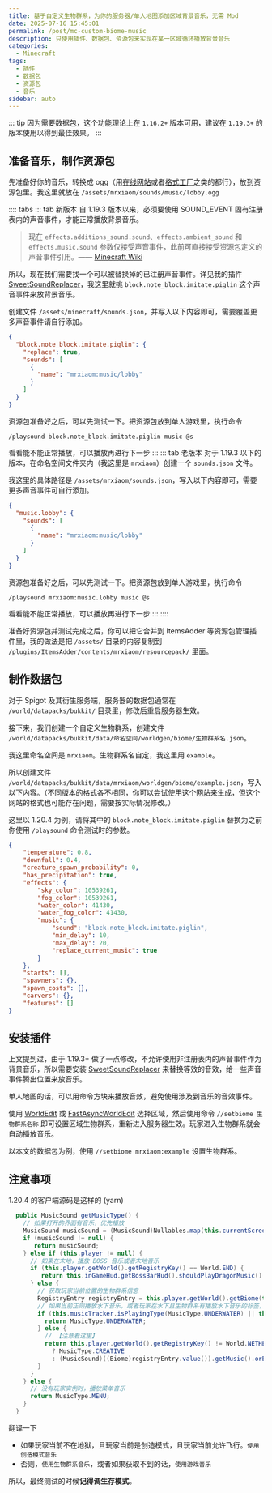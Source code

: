 ```yaml
---
title: 基于自定义生物群系，为你的服务器/单人地图添加区域背景音乐，无需 Mod
date: 2025-07-16 15:45:01
permalink: /post/mc-custom-biome-music
description: 只使用插件、数据包、资源包来实现在某一区域循环播放背景音乐
categories: 
  - Minecraft
tags: 
  - 插件
  - 数据包
  - 资源包
  - 音乐
sidebar: auto
---
```


::: tip
因为需要数据包，这个功能理论上在 `1.16.2+` 版本可用，建议在 `1.19.3+` 的版本使用以得到最佳效果。
:::

## 准备音乐，制作资源包

先准备好你的音乐，转换成 ogg（用[在线网站](https://www.aconvert.com/cn/audio/mp3-to-ogg/)或者[格式工厂](http://www.pcgeshi.com/download.html)之类的都行），放到资源包里。我这里就放在 `/assets/mrxiaom/sounds/music/lobby.ogg`

:::: tabs
::: tab 新版本
自 1.19.3 版本以来，必须要使用 SOUND_EVENT 固有注册表内的声音事件，才能正常播放背景音乐。
> 现在 `effects.additions_sound.sound`、`​effects.ambient_sound` 和 `​effects.music.sound` 参数仅接受声音事件，此前可直接接受资源包定义的声音事件引用。—— [Minecraft Wiki](https://zh.minecraft.wiki/w/%E7%94%9F%E7%89%A9%E7%BE%A4%E7%B3%BB%E5%AE%9A%E4%B9%89%E6%A0%BC%E5%BC%8F?variant=zh-cn#%E5%8E%86%E5%8F%B2)

所以，现在我们需要找一个可以被替换掉的已注册声音事件。详见我的插件 [SweetSoundReplacer](https://github.com/MrXiaoM/SweetSoundReplacer)，我这里就挑 `block.note_block.imitate.piglin` 这个声音事件来放背景音乐。

创建文件 `/assets/minecraft/sounds.json`，并写入以下内容即可，需要覆盖更多声音事件请自行添加。
```json
{
  "block.note_block.imitate.piglin": {
    "replace": true,
    "sounds": [
      {
        "name": "mrxiaom:music/lobby"
      }
    ]
  }
}
```

资源包准备好之后，可以先测试一下。把资源包放到单人游戏里，执行命令
```
/playsound block.note_block.imitate.piglin music @s
```
看看能不能正常播放，可以播放再进行下一步
:::
::: tab 老版本
对于 1.19.3 以下的版本，在命名空间文件夹内（我这里是 `mrxiaom`）创建一个 `sounds.json` 文件。

我这里的具体路径是 `/assets/mrxiaom/sounds.json`，写入以下内容即可，需要更多声音事件可自行添加。
```json
{
  "music.lobby": {
    "sounds": [
      {
        "name": "mrxiaom:music/lobby"
      }
    ]
  }
}
```

资源包准备好之后，可以先测试一下。把资源包放到单人游戏里，执行命令
```
/playsound mrxiaom:music.lobby music @s
```
看看能不能正常播放，可以播放再进行下一步
:::
::::

准备好资源包并测试完成之后，你可以把它合并到 ItemsAdder 等资源包管理插件里，我的做法是把 `/assets/` 目录的内容复制到 `/plugins/ItemsAdder/contents/mrxiaom/resourcepack/` 里面。

## 制作数据包

对于 Spigot 及其衍生服务端，服务器的数据包通常在 `/world/datapacks/bukkit/` 目录里，修改后重启服务器生效。

接下来，我们创建一个自定义生物群系，创建文件 `/world/datapacks/bukkit/data/命名空间/worldgen/biome/生物群系名.json`。

我这里命名空间是 `mrxiaom`。生物群系名自定，我这里用 `example`。

所以创建文件 `/world/datapacks/bukkit/data/mrxiaom/worldgen/biome/example.json`，写入以下内容。（不同版本的格式各不相同，你可以尝试使用这个[网站](https://misode.github.io/worldgen/biome/)来生成，但这个网站的格式也可能存在问题，需要按实际情况修改。）

这里以 1.20.4 为例，请将其中的 `block.note_block.imitate.piglin` 替换为之前你使用 `/playsound` 命令测试时的参数。
```json
{
    "temperature": 0.8,
    "downfall": 0.4,
    "creature_spawn_probability": 0,
    "has_precipitation": true,
    "effects": {
        "sky_color": 10539261,
        "fog_color": 10539261,
        "water_color": 41430,
        "water_fog_color": 41430,
        "music": {
            "sound": "block.note_block.imitate.piglin",
            "min_delay": 10,
            "max_delay": 20,
            "replace_current_music": true
        }
    },
    "starts": [],
    "spawners": {},
    "spawn_costs": {},
    "carvers": {},
    "features": []
}
```

## 安装插件

上文提到过，由于 1.19.3+ 做了一点修改，不允许使用非注册表内的声音事件作为背景音乐，所以需要安装 [SweetSoundReplacer](https://github.com/MrXiaoM/SweetSoundReplacer) 来替换等效的音效，给一些声音事件腾出位置来放音乐。

单人地图的话，可以用命令方块来播放音效，避免使用涉及到音乐的音效事件。

使用 [WorldEdit](https://modrinth.com/plugin/worldedit/versions?l=bukkit) 或 [FastAsyncWorldEdit](https://modrinth.com/plugin/fastasyncworldedit/versions?l=paper) 选择区域，然后使用命令 `//setbiome 生物群系名称` 即可设置区域生物群系，重新进入服务器生效。玩家进入生物群系就会自动播放音乐。

以本文的数据包为例，使用 `//setbiome mrxiaom:example` 设置生物群系。

## 注意事项

1.20.4 的客户端源码是这样的 (yarn)
```java
  public MusicSound getMusicType() {
    // 如果打开的界面有音乐，优先播放
    MusicSound musicSound = (MusicSound)Nullables.map(this.currentScreen, Screen::getMusic);
    if (musicSound != null) {
       return musicSound;
    } else if (this.player != null) {
      // 如果在末地，播放 BOSS 音乐或者末地音乐
      if (this.player.getWorld().getRegistryKey() == World.END) {
         return this.inGameHud.getBossBarHud().shouldPlayDragonMusic() ? MusicType.DRAGON : MusicType.END;
      } else {
        // 获取玩家当前位置的生物群系信息
        RegistryEntry registryEntry = this.player.getWorld().getBiome(this.player.getBlockPos());
        // 如果当前正则播放水下音乐，或者玩家在水下且生物群系有播放水下音乐的标签，播放水下音乐
        if (this.musicTracker.isPlayingType(MusicType.UNDERWATER) || this.player.isSubmergedInWater() && registryEntry.isIn(BiomeTags.PLAYS_UNDERWATER_MUSIC)) {
          return MusicType.UNDERWATER;
        } else {
          // 【注意看这里】
          return this.player.getWorld().getRegistryKey() != World.NETHER && this.player.getAbilities().creativeMode && this.player.getAbilities().allowFlying
            ? MusicType.CREATIVE
            : (MusicSound)((Biome)registryEntry.value()).getMusic().orElse(MusicType.GAME);
        }
      }
    } else {
      // 没有玩家实例时，播放菜单音乐
      return MusicType.MENU;
    }
  }
```
翻译一下
+ 如果玩家当前不在地狱，且玩家当前是创造模式，且玩家当前允许飞行。`使用创造模式音乐`
+ 否则，`使用生物群系音乐`，或者如果获取不到的话，`使用游戏音乐`

所以，最终测试的时候**记得调生存模式**。
